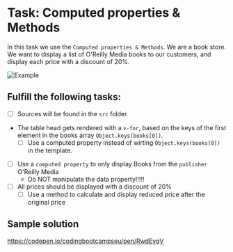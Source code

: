 # Task: Computed properties & Methods

In this task we use the `Computed properties & Methods`.
We are a book store. We want to display a list of O'Reilly Media books to our customers, and display each price with a discount of 20%.

![Example](example.png)

## Fulfill the following tasks:

- [ ] Sources will be found in the `src` folder.
- The table head gets rendered with a `v-for`, based on the keys of the first element in the books array `Object.keys(books[0])`.
  - [ ] Use a computed property instead of wirting `Object.keys(books[0])` in the template.
- [ ] Use a `computed property` to only display Books from the `publisher` O'Reilly Media
  - Do NOT manipulate the data property!!!!!
- [ ] All prices should be displayed with a discount of 20%
  - [ ] Use a method to calculate and display reduced price after the original price

## Sample solution

https://codepen.io/codingbootcampseu/pen/RwdEvqV